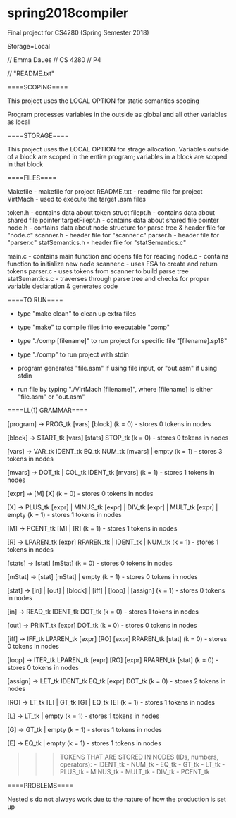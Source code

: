 # spring2018compiler
Final project for CS4280 (Spring Semester 2018)

Storage=Local

// Emma Daues
// CS 4280
// P4

// "README.txt"


====SCOPING====

This project uses the LOCAL OPTION for static semantics scoping

Program processes variables in the outside <vars> as global and all other variables as local

====STORAGE====

This project uses the LOCAL OPTION for strage allocation. Variables outside of a block are scoped in the entire program; variables in a block are scoped in that block

====FILES====

Makefile    - makefile for project
README.txt  - readme file for project
VirtMach    - used to execute the target .asm files

token.h          - contains data about token struct
filept.h         - contains data about shared file pointer
targetFilept.h         - contains data about shared file pointer
node.h           - contains data about node structure for parse tree & header file for "node.c"
scanner.h        - header file for "scanner.c"
parser.h         - header file for "parser.c"
statSemantics.h  - header file for "statSemantics.c"

main.c           - contains main function and opens file for reading
node.c		     - contains function to initialize new node
scanner.c        - uses FSA to create and return tokens
parser.c         - uses tokens from scanner to build parse tree
statSemantics.c  - traverses through parse tree and checks for proper variable declaration & generates code


====TO RUN====

- type "make clean" to clean up extra files
- type "make" to compile files into executable "comp"
- type "./comp [filename]" to run project for specific file "[filename].sp18"
- type "./comp" to run project with stdin

- program generates "file.asm" if using file input, or "out.asm" if using stdin
- run file by typing "./VirtMach [filename]", where [filename] is either "file.asm" or "out.asm"

====LL(1) GRAMMAR====

[program] -> PROG_tk [vars] [block]                                                     (k = 0) - stores 0 tokens in nodes
	
[block]   -> START_tk [vars] [stats] STOP_tk                                            (k = 0) - stores 0 tokens in nodes
	
[vars]    -> VAR_tk IDENT_tk EQ_tk NUM_tk [mvars] | empty                               (k = 1) - stores 3 tokens in nodes
	
[mvars]   -> DOT_tk | COL_tk IDENT_tk [mvars]                                           (k = 1) - stores 1 tokens in nodes
	
[expr]    -> [M] [X]                                                                    (k = 0) - stores 0 tokens in nodes
	
[X]       -> PLUS_tk [expr] | MINUS_tk [expr] | DIV_tk [expr] | MULT_tk [expr] | empty  (k = 1) - stores 1 tokens in nodes
	
[M]       -> PCENT_tk [M] | [R]                                                         (k = 1) - stores 1 tokens in nodes
	
[R]       -> LPAREN_tk [expr] RPAREN_tk | IDENT_tk | NUM_tk                             (k = 1) - stores 1 tokens in nodes
	
[stats]   -> [stat] [mStat]                                                             (k = 0) - stores 0 tokens in nodes
	
[mStat]   -> [stat] [mStat] | empty                                                     (k = 1) - stores 0 tokens in nodes
	
[stat]    -> [in] | [out] | [block] | [iff] | [loop] | [assign]                         (k = 1) - stores 0 tokens in nodes
	
[in]      -> READ_tk IDENT_tk DOT_tk                                                    (k = 0) - stores 1 tokens in nodes

[out]     -> PRINT_tk [expr] DOT_tk                                                     (k = 0) - stores 0 tokens in nodes
	
[iff]     -> IFF_tk LPAREN_tk [expr] [RO] [expr] RPAREN_tk [stat]                       (k = 0) - stores 0 tokens in nodes
	
[loop]    -> ITER_tk LPAREN_tk [expr] [RO] [expr] RPAREN_tk [stat]                      (k = 0) - stores 0 tokens in nodes
	
[assign]  -> LET_tk IDENT_tk EQ_tk [expr] DOT_tk                                        (k = 0) - stores 2 tokens in nodes
	
[RO]      -> LT_tk [L] | GT_tk [G] | EQ_tk [E]                                          (k = 1) - stores 1 tokens in nodes
	
[L]       -> LT_tk | empty                                                              (k = 1) - stores 1 tokens in nodes
	
[G]       -> GT_tk | empty                                                              (k = 1) - stores 1 tokens in nodes

[E]       -> EQ_tk | empty                                                              (k = 1) - stores 1 tokens in nodes


>>> TOKENS THAT ARE STORED IN NODES (IDs, numbers, operators):
    - IDENT_tk
	- NUM_tk
	- EQ_tk
	- GT_tk
	- LT_tk
	- PLUS_tk
	- MINUS_tk
	- MULT_tk
	- DIV_tk
	- PCENT_tk
	
====PROBLEMS====

Nested <expr>s do not always work due to the nature of how the <X> production is set up
